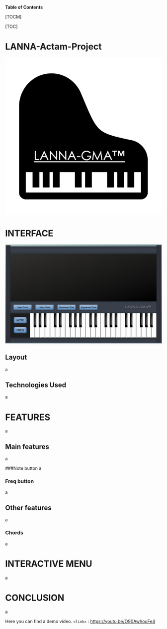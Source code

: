 **Table of Contents**

[TOCM]

[TOC]

# LANNA-Actam-Project

![](https://github.com/giuris/LANNA-Actam-Project/blob/main/screenshots/logo.png)


# INTERFACE

![](https://github.com/giuris/LANNA-Actam-Project/blob/main/screenshots/layout.png)

## Layout 
a

## Technologies Used
a


# FEATURES
a

## Main features
a

###Note button
a
### Freq button
a

## Other features
a

### Chords
a


# INTERACTIVE MENU
a


# CONCLUSION
a

Here you can find a demo video.
`<link>` : <https://youtu.be/O90AwhouFe4>
